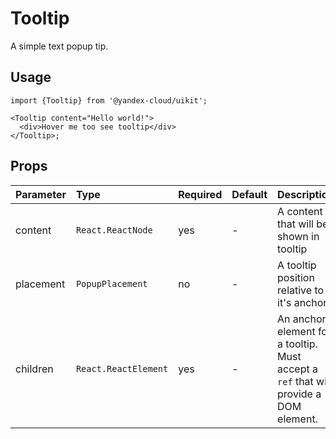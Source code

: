# Tooltip

A simple text popup tip.

## Usage

```tsx
import {Tooltip} from '@yandex-cloud/uikit';

<Tooltip content="Hello world!">
  <div>Hover me too see tooltip</div>
</Tooltip>;
```

## Props

| Parameter | Type                 | Required | Default | Description                                                                           |
| :-------- | :------------------- | :------- | :------ | ------------------------------------------------------------------------------------- |
| content   | `React.ReactNode`    | yes      | -       | A content that will be shown in tooltip                                               |
| placement | `PopupPlacement`     | no       | -       | A tooltip position relative to it's anchor                                            |
| children  | `React.ReactElement` | yes      | -       | An anchor element for a tooltip. Must accept a `ref` that will provide a DOM element. |

